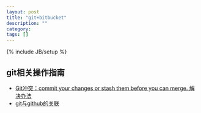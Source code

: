 ```yaml
---
layout: post
title: "git+bitbucket"
description: ""
category: 
tags: []
---
```

{% include JB/setup %}

## git相关操作指南

- [Git冲突：commit your changes or stash them before you can merge. 解决办法](http://www.letuknowit.com/post/144.html)
- [git与github的关联](http://blog.csdn.net/authorzhh/article/details/7533086)
